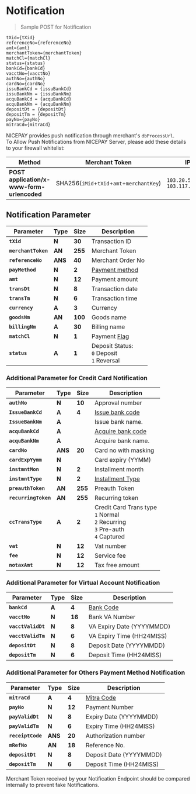 # Notification

> Sample POST for Notification

```
tXid={tXid}  
referenceNo={referenceNo}  
amt={amt}  
merchantToken={merchantToken}  
matchCl={matchCl}
status={status}
bankCd={bankCd}
vacctNo={vacctNo}
authNo={authNo}
cardNo={cardNo}
issuBankCd = {issuBankCd}
issuBankNm = {issuBankNm}
acquBankCd = {acquBankCd}
acquBankNm = {acquBankNm}
depositDt = {depositDt}
depositTm = {depositTm}
payNo={payNo}
mitraCd={mitraCd}
```

NICEPAY provides push notification through merchant's `dbProcessUrl`.<br>
To Allow Push Notifications from NICEPAY Server, please add these details to your firewall whitelist:

| **Method**                                      | Merchant Token                            | IP                                     | User-Agent                                                   |
| ----------------------------------------------- | ----------------------------------------- | -------------------------------------- | ------------------------------------------------------------ |
| **POST** **application/x-www-form-urlencoded** | SHA256(`iMid`+`tXid`+`amt`+`merchantKey`) | `103.20.51.0/24` <br> `103.117.8.0/24` | `User-Agent: Jakarta Commons-HttpClient/3.1`                 |

## Notification Parameter

| **Parameter**       | **Type** | **Size** | Description                                          |
| ------------------- | -------- | -------- | ---------------------------------------------------- |
| **`tXid`**          | **N**    | **30**   | Transaction ID                                       |
| **`merchantToken`** | **AN**   | **255**  | Merchant Token                                       |
| **`referenceNo`**   | **ANS**  | **40**   | Merchant Order No                                    |
| **`payMethod`**     | **N**    | **2**    | [Payment method](#payment-method)                    |
| **`amt`**           | **N**    | **12**   | Payment amount                                       |
| **`transDt`**       | **N**    | **8**    | Transaction date                                     |
| **`transTm`**       | **N**    | **6**    | Transaction time                                     |
| **`currency`**      | **A**    | **3**    | Currency                                             |
| **`goodsNm`**       | **AN**   | **100**  | Goods name                                           |
| **`billingNm`**     | **A**    | **30**   | Billing name                                         |
| **`matchCl`**       | **N**    | **1**    | Payment [Flag](#notification-match-amount-indicator) |
| **`status`**        | **A**    | **1**    | Deposit Status:<br>`0` Deposit<br>`1` Reversal       |

### Additional Parameter for Credit Card Notification

| **Parameter**        | **Type** | **Size** | Description                                                  |
| -------------------- | -------- | -------- | ------------------------------------------------------------ |
| **`authNo`**         | **N**    | **10**   | Approval number                                              |
| **`IssueBankCd`**    | **A**    | **4**    | [Issue bank code](#bank-code)                                |
| **`IssueBankNm`**    | **A**    |          | Issue bank name.                                             |
| **`acquBankCd`**     | **A**    |          | [Acquire bank code](#bank-code)                              |
| **`acquBankNm`**     | **A**    |          | Acquire bank name.                                           |
| **`cardNo`**         | **ANS**  | **20**   | Card no with masking                                         |
| **`cardExpYymm`**    | **N**    |          | Card expiry (YYMM)                                           |
| **`instmntMon`**     | **N**    | **2**    | Installment month                                            |
| **`instmntType`**    | **N**    | **2**    | [Installment Type](#installment-type)                        |
| **`preauthToken`**   | **AN**   | **255**  | Preauth Token                                                |
| **`recurringToken`** | **AN**   | **255**  | Recurring token                                              |
| **`ccTransType`**    | **A**    | **2**    | Credit Card Trans type<br>`1` Normal<br>`2` Recurring<br>`3` Pre-auth<br>`4` Captured |
| **`vat`**            | **N**    | **12**   | Vat number                                                   |
| **`fee`**            | **N**    | **12**   | Service fee                                                  |
| **`notaxAmt`**       | **N**    | **12**   | Tax free amount                                              |

### Additional Parameter for Virtual Account Notification

| **Parameter**      | **Type** | **Size** | Description                  |
| ------------------ | -------- | -------- | ---------------------------- |
| **`bankCd`**       | **A**    | **4**    | [Bank Code](#bank-code)      |
| **`vacctNo`**      | **N**    | **16**   | Bank VA Number               |
| **`vacctValidDt`** | **N**    | **8**    | VA Expiry Date (YYYYMMDD)    |
| **`vacctValidTm`** | **N**    | **6**    | VA Expiry Time	(HH24MISS)    |
| **`depositDt`**    | **N**    | **8**    | Deposit Date (YYYYMMDD)      |
| **`depositTm`**    | **N**    | **6**    | Deposit Time (HH24MISS)      |

### Additional Parameter for Others Payment Method Notification

| **Parameter**     | **Type** | **Size** | Description               |
| ----------------- | -------- | -------- | ------------------------- |
| **`mitraCd`**     | **A**    | **4**    | [Mitra Code](#mitra-code) |
| **`payNo`**       | **N**    | **12**   | Payment Number            |
| **`payValidDt`**  | **N**    | **8**    | Expiry Date (YYYYMMDD)    |
| **`payValidTm`**  | **N**    | **6**    | Expiry Time (HH24MISS)    |
| **`receiptCode`** | **ANS**  | **20**   | Authorization number      |
| **`mRefNo`**      | **AN**   | **18**   | Reference No.             |
| **`depositDt`**   | **N**    | **8**    | Deposit Date (YYYYMMDD)   |
| **`depositTm`**   | **N**    | **6**    | Deposit Time (HH24MISS)   |

<aside class="notice">
Merchant Token received by your Notification Endpoint should be compared internally to prevent fake Notifications.
</aside>
